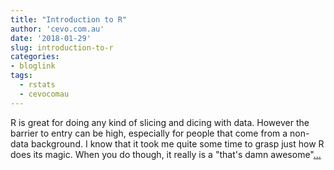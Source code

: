 ```yaml
---
title: "Introduction to R"
author: 'cevo.com.au'
date: '2018-01-29'
slug: introduction-to-r
categories:
- bloglink
tags:
  - rstats
  - cevocomau
---
```


R is great for doing any kind of slicing and dicing with data. However the barrier to entry can be high, especially for people that come from a non-data background. I know that it took me quite some time to grasp just how R does its magic. When you do though, it really is a "that's damn awesome"[... <i class="fas fa-external-link-alt"></i>](https://cevo.com.au/post/2018-01-29-introduction-to-r/)

